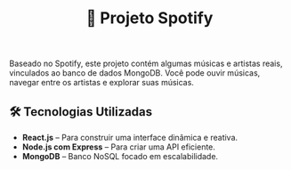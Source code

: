  <header>
    <h1>🎵 Projeto Spotify</h1>
  </header>

  <section>
    <p>
      Baseado no Spotify, este projeto contém algumas músicas e artistas reais, 
      vinculados ao banco de dados MongoDB. Você pode ouvir músicas, 
      navegar entre os artistas e explorar suas músicas.
    </p>
  </section>

  <section>
    <h2>🛠 Tecnologias Utilizadas</h3>
    <ul>
      <li><strong>React.js</strong> – Para construir uma interface dinâmica e reativa.</li>
      <li><strong>Node.js com Express</strong> – Para criar uma API eficiente.</li>
      <li><strong>MongoDB</strong> – Banco NoSQL focado em escalabilidade.</li>
    </ul>
  </section>
